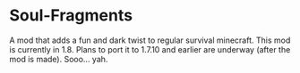 # Soul-Fragments
A mod that adds a fun and dark twist to regular survival minecraft. This mod is currently in 1.8. Plans to port it to 1.7.10 and earlier are underway (after the mod is made). Sooo... yah.
